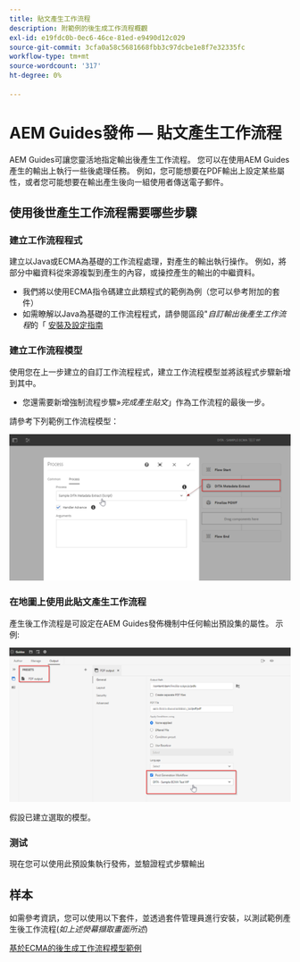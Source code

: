 ```yaml
---
title: 貼文產生工作流程
description: 附範例的後生成工作流程概觀
exl-id: e19fdc0b-0ec6-46ce-81ed-e9490d12c029
source-git-commit: 3cfa0a58c5681668fbb3c97dcbe1e8f7e32335fc
workflow-type: tm+mt
source-wordcount: '317'
ht-degree: 0%

---
```


# AEM Guides發佈 — 貼文產生工作流程

AEM Guides可讓您靈活地指定輸出後產生工作流程。 您可以在使用AEM Guides產生的輸出上執行一些後處理任務。
例如，您可能想要在PDF輸出上設定某些屬性，或者您可能想要在輸出產生後向一組使用者傳送電子郵件。


## 使用後世產生工作流程需要哪些步驟

### 建立工作流程程式

建立以Java或ECMA為基礎的工作流程處理，對產生的輸出執行操作。 例如，將部分中繼資料從來源複製到產生的內容，或操控產生的輸出的中繼資料。
- 我們將以使用ECMA指令碼建立此類程式的範例為例（您可以參考附加的套件）
- 如需瞭解以Java為基礎的工作流程程式，請參閱區段&quot;*自訂輸出後產生工作流程*&#x200B;的「 [安裝及設定指南](https://helpx.adobe.com/content/dam/help/en/xml-documentation-solution/4-2/Adobe-Experience-Manager-Guides_UUID_Installation-Configuration-Guide_EN.pdf#page=119)


### 建立工作流程模型

使用您在上一步建立的自訂工作流程程式，建立工作流程模型並將該程式步驟新增到其中。
- 您還需要新增強制流程步驟»*完成產生貼文*」作為工作流程的最後一步。

請參考下列範例工作流程模型：

![產生後工作流程模型](../assets/workflows/pgwf-workflow-model.png)


### 在地圖上使用此貼文產生工作流程

產生後工作流程是可設定在AEM Guides發佈機制中任何輸出預設集的屬性。 示例:

![輸出預設集上的產生後工作流程](../assets/workflows/pgwf-preset-settings.png)


假設已建立選取的模型。


### 测试

現在您可以使用此預設集執行發佈，並驗證程式步驟輸出


## 样本

如需參考資訊，您可以使用以下套件，並透過套件管理員進行安裝，以測試範例產生後工作流程(*如上述熒幕擷取畫面所述*)

[基於ECMA的後生成工作流程模型範例](../assets/workflows/sample-pgwf-ecma-test-wfmetadata.zip)

